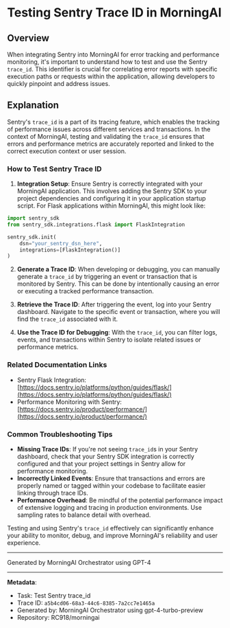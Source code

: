 # Testing Sentry Trace ID in MorningAI

## Overview
When integrating Sentry into MorningAI for error tracking and performance monitoring, it's important to understand how to test and use the Sentry `trace_id`. This identifier is crucial for correlating error reports with specific execution paths or requests within the application, allowing developers to quickly pinpoint and address issues.

## Explanation
Sentry's `trace_id` is a part of its tracing feature, which enables the tracking of performance issues across different services and transactions. In the context of MorningAI, testing and validating the `trace_id` ensures that errors and performance metrics are accurately reported and linked to the correct execution context or user session.

### How to Test Sentry Trace ID

1. **Integration Setup**: Ensure Sentry is correctly integrated with your MorningAI application. This involves adding the Sentry SDK to your project dependencies and configuring it in your application startup script. For Flask applications within MorningAI, this might look like:

```python
import sentry_sdk
from sentry_sdk.integrations.flask import FlaskIntegration

sentry_sdk.init(
    dsn="your_sentry_dsn_here",
    integrations=[FlaskIntegration()]
)
```

2. **Generate a Trace ID**: When developing or debugging, you can manually generate a `trace_id` by triggering an event or transaction that is monitored by Sentry. This can be done by intentionally causing an error or executing a tracked performance transaction.

3. **Retrieve the Trace ID**: After triggering the event, log into your Sentry dashboard. Navigate to the specific event or transaction, where you will find the `trace_id` associated with it.

4. **Use the Trace ID for Debugging**: With the `trace_id`, you can filter logs, events, and transactions within Sentry to isolate related issues or performance metrics.

### Related Documentation Links

- Sentry Flask Integration: [https://docs.sentry.io/platforms/python/guides/flask/](https://docs.sentry.io/platforms/python/guides/flask/)
- Performance Monitoring with Sentry: [https://docs.sentry.io/product/performance/](https://docs.sentry.io/product/performance/)

### Common Troubleshooting Tips

- **Missing Trace IDs**: If you're not seeing `trace_id`s in your Sentry dashboard, check that your Sentry SDK integration is correctly configured and that your project settings in Sentry allow for performance monitoring.
- **Incorrectly Linked Events**: Ensure that transactions and errors are properly named or tagged within your codebase to facilitate easier linking through trace IDs.
- **Performance Overhead**: Be mindful of the potential performance impact of extensive logging and tracing in production environments. Use sampling rates to balance detail with overhead.

Testing and using Sentry's `trace_id` effectively can significantly enhance your ability to monitor, debug, and improve MorningAI's reliability and user experience.

---
Generated by MorningAI Orchestrator using GPT-4

---

**Metadata**:
- Task: Test Sentry trace_id
- Trace ID: `a5b4cd06-68a3-44c6-8385-7a2cc7e1465a`
- Generated by: MorningAI Orchestrator using gpt-4-turbo-preview
- Repository: RC918/morningai
